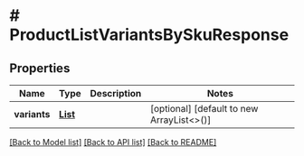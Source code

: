 # # ProductListVariantsBySkuResponse


## Properties 


Name | Type | Description | Notes
------------ | ------------- | ------------- | -------------
**variants**| [**List<ProductProductVariant>**](ProductProductVariant.md) |   | [optional] [default to new ArrayList<>()]


[[Back to Model list]](../../README.md#models) [[Back to API list]](../../README.md#endpoints) [[Back to README]](../../README.md)


